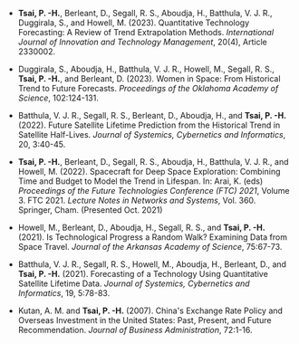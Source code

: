 
- **Tsai, P. -H.**, Berleant, D., Segall, R. S., Aboudja, H., Batthula, V. J. R., Duggirala, S., and Howell, M. (2023). Quantitative Technology Forecasting: A Review of Trend Extrapolation Methods. *International Journal of Innovation and Technology Management*, 20(4), Article 2330002.

- Duggirala, S., Aboudja, H., Batthula, V. J. R., Howell, M., Segall, R. S., **Tsai, P. -H.**, and Berleant, D. (2023). Women in Space: From Historical Trend to Future Forecasts. *Proceedings of the Oklahoma Academy of Science*, 102:124-131.

- Batthula, V. J. R., Segall, R. S., Berleant, D., Aboudja, H., and **Tsai, P. -H.** (2022). Future Satellite Lifetime Prediction from the Historical Trend in Satellite Half-Lives. *Journal of Systemics, Cybernetics and Informatics*, 20, 3:40-45.

- **Tsai, P. -H.**, Berleant, D., Segall, R. S., Aboudja, H., Batthula, V. J. R., and Howell, M. (2022). Spacecraft for Deep Space Exploration: Combining Time and Budget to Model the Trend in Lifespan. In: Arai, K. (eds) *Proceedings of the Future Technologies Conference (FTC) 2021*, Volume 3. FTC 2021. *Lecture Notes in Networks and Systems*, Vol. 360. Springer, Cham. (Presented Oct. 2021)

- Howell, M., Berleant, D., Aboudja, H., Segall, R. S., and **Tsai, P. -H.** (2021). Is Technological Progress a Random Walk? Examining Data from Space Travel. *Journal of the Arkansas Academy of Science*, 75:67-73.

- Batthula, V. J. R., Segall, R. S., Howell, M., Aboudja, H., Berleant, D., and **Tsai, P. -H.** (2021). Forecasting of a Technology Using Quantitative Satellite Lifetime Data. *Journal of Systemics, Cybernetics and Informatics*, 19, 5:78-83.

- Kutan, A. M. and **Tsai, P. -H.** (2007). China's Exchange Rate Policy and Overseas Investment in the United States: Past, Present, and Future Recommendation. *Journal of Business Administration*, 72:1-16.
